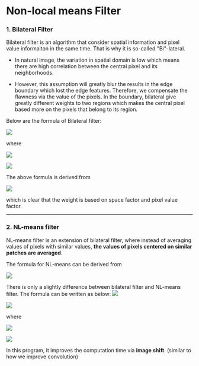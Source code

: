 # Non-local means Filter
### 1. Bilateral Filter
Bilateral filter is an algorithm that consider spatial information and pixel value informaiton in the same time. That is why it is so-called "Bi"-lateral. 

* In natural image, the variation in spatial domain is low which means there are high correlation between the central pixel and its neighborhoods. 

* However, this assumption will greatly blur the results in the edge boundary which lost the edge features. Therefore, we compensate the flawness via the value of the pixels. In the boundary, bilateral give greatly  different weights to two regions which makes the central pixel based  more on the pixels that belong to its region.

Below are the formula of Bilateral filter:

![](https://i.imgur.com/6l6HG8E.png)

where 

![](https://i.imgur.com/yTb1GgQ.png)


![](https://i.imgur.com/7ceoVlS.png)

The above formula is derived from 

![](https://i.imgur.com/0cYmFOP.png)


which is clear that the weight is based on space factor and pixel value factor.

---

### 2. NL-means filter
NL-means filter is an extension of bilateral filter, where instead of averaging values of pixels with similar values, **the values of pixels centered on similar patches are averaged**.

The formula for NL-means can be derived from 

![](https://i.imgur.com/oUKcXpI.png)


There is only a slightly difference between bilateral filter and NL-means filter. The formula can be written as below:
![](https://i.imgur.com/bDLsdaF.png)

![](https://i.imgur.com/bjnK2lc.png)

where 

![](https://i.imgur.com/yTb1GgQ.png)

![](https://i.imgur.com/qeYrPJW.png)

In this program, it improves the computation time via **image shift**.
(similar to how we improve convolution)




